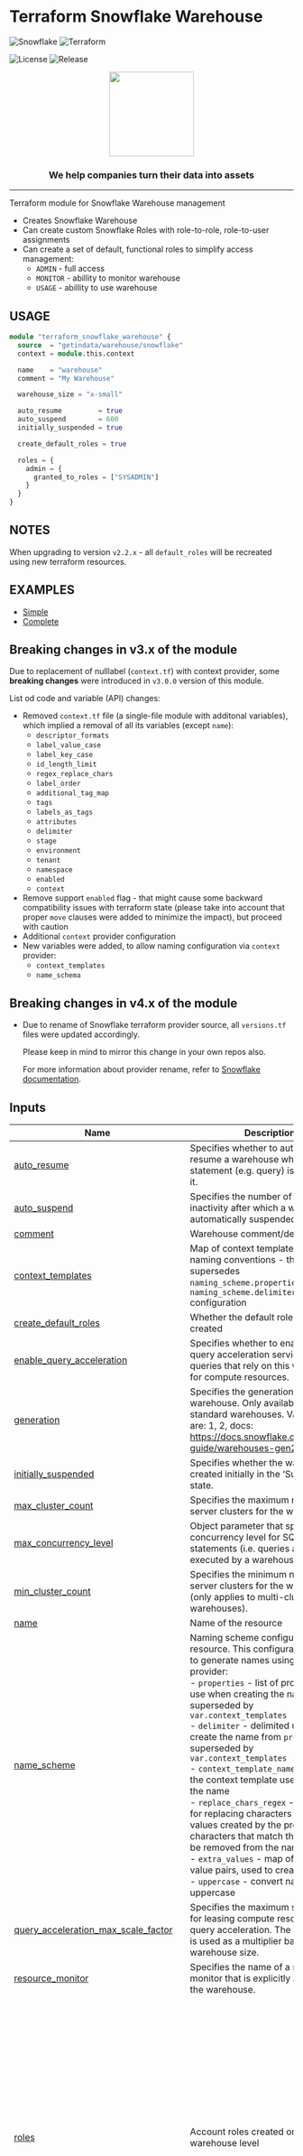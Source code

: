 # Terraform Snowflake Warehouse

<!--- Pick Cloud provider Badge -->
<!---![Azure](https://img.shields.io/badge/azure-%230072C6.svg?style=for-the-badge&logo=microsoftazure&logoColor=white) -->
<!---![Google Cloud](https://img.shields.io/badge/GoogleCloud-%234285F4.svg?style=for-the-badge&logo=google-cloud&logoColor=white) -->
![Snowflake](https://img.shields.io/badge/-SNOWFLAKE-249edc?style=for-the-badge&logo=snowflake&logoColor=white)
![Terraform](https://img.shields.io/badge/terraform-%235835CC.svg?style=for-the-badge&logo=terraform&logoColor=white)

<!--- Replace repository name -->
![License](https://badgen.net/github/license/getindata/terraform-snowflake-warehouse/)
![Release](https://badgen.net/github/release/getindata/terraform-snowflake-warehouse/)

<p align="center">
  <img height="150" src="https://getindata.com/img/logo.svg">
  <h3 align="center">We help companies turn their data into assets</h3>
</p>

---

Terraform module for Snowflake Warehouse management

- Creates Snowflake Warehouse
- Can create custom Snowflake Roles with role-to-role, role-to-user assignments
- Can create a set of default, functional roles to simplify access management:
  - `ADMIN` - full access
  - `MONITOR` - abillity to monitor warehouse
  - `USAGE` - abillity to use warehouse

## USAGE

```terraform
module "terraform_snowflake_warehouse" {
  source  = "getindata/warehouse/snowflake"
  context = module.this.context

  name    = "warehouse"
  comment = "My Warehouse"

  warehouse_size = "x-small"

  auto_resume         = true
  auto_suspend        = 600
  initially_suspended = true

  create_default_roles = true

  roles = {
    admin = {
      granted_to_roles = ["SYSADMIN"]
    }
  }
}

```

## NOTES

When upgrading to version `v2.2.x` - all `default_roles` will be recreated using new terraform resources.

## EXAMPLES

- [Simple](examples/simple)
- [Complete](examples/complete)

## Breaking changes in v3.x of the module

Due to replacement of nulllabel (`context.tf`) with context provider, some **breaking changes** were introduced in `v3.0.0` version of this module.

List od code and variable (API) changes:

- Removed `context.tf` file (a single-file module with additonal variables), which implied a removal of all its variables (except `name`):
  - `descriptor_formats`
  - `label_value_case`
  - `label_key_case`
  - `id_length_limit`
  - `regex_replace_chars`
  - `label_order`
  - `additional_tag_map`
  - `tags`
  - `labels_as_tags`
  - `attributes`
  - `delimiter`
  - `stage`
  - `environment`
  - `tenant`
  - `namespace`
  - `enabled`
  - `context`
- Remove support `enabled` flag - that might cause some backward compatibility issues with terraform state (please take into account that proper `move` clauses were added to minimize the impact), but proceed with caution
- Additional `context` provider configuration
- New variables were added, to allow naming configuration via `context` provider:
  - `context_templates`
  - `name_schema`

## Breaking changes in v4.x of the module

- Due to rename of Snowflake terraform provider source, all `versions.tf` files were updated accordingly.

  Please keep in mind to mirror this change in your own repos also.

  For more information about provider rename, refer to [Snowflake documentation](https://github.com/snowflakedb/terraform-provider-snowflake/blob/main/SNOWFLAKEDB_MIGRATION.md).

<!-- BEGIN_TF_DOCS -->




## Inputs

| Name | Description | Type | Default | Required |
|------|-------------|------|---------|:--------:|
| <a name="input_auto_resume"></a> [auto\_resume](#input\_auto\_resume) | Specifies whether to automatically resume a warehouse when a SQL statement (e.g. query) is submitted to it. | `bool` | `true` | no |
| <a name="input_auto_suspend"></a> [auto\_suspend](#input\_auto\_suspend) | Specifies the number of seconds of inactivity after which a warehouse is automatically suspended. | `number` | `null` | no |
| <a name="input_comment"></a> [comment](#input\_comment) | Warehouse comment/description. | `string` | `null` | no |
| <a name="input_context_templates"></a> [context\_templates](#input\_context\_templates) | Map of context templates used for naming conventions - this variable supersedes `naming_scheme.properties` and `naming_scheme.delimiter` configuration | `map(string)` | `{}` | no |
| <a name="input_create_default_roles"></a> [create\_default\_roles](#input\_create\_default\_roles) | Whether the default roles should be created | `bool` | `false` | no |
| <a name="input_enable_query_acceleration"></a> [enable\_query\_acceleration](#input\_enable\_query\_acceleration) | Specifies whether to enable the query acceleration service for queries that rely on this warehouse for compute resources. | `bool` | `true` | no |
| <a name="input_generation"></a> [generation](#input\_generation) | Specifies the generation for the warehouse. Only available for standard warehouses. Valid values are: 1, 2, docs: <https://docs.snowflake.com/en/user-guide/warehouses-gen2>. | `string` | `null` | no |
| <a name="input_initially_suspended"></a> [initially\_suspended](#input\_initially\_suspended) | Specifies whether the warehouse is created initially in the ‘Suspended’ state. | `bool` | `true` | no |
| <a name="input_max_cluster_count"></a> [max\_cluster\_count](#input\_max\_cluster\_count) | Specifies the maximum number of server clusters for the warehouse. | `number` | `1` | no |
| <a name="input_max_concurrency_level"></a> [max\_concurrency\_level](#input\_max\_concurrency\_level) | Object parameter that specifies the concurrency level for SQL statements (i.e. queries and DML) executed by a warehouse. | `number` | `null` | no |
| <a name="input_min_cluster_count"></a> [min\_cluster\_count](#input\_min\_cluster\_count) | Specifies the minimum number of server clusters for the warehouse (only applies to multi-cluster warehouses). | `number` | `1` | no |
| <a name="input_name"></a> [name](#input\_name) | Name of the resource | `string` | n/a | yes |
| <a name="input_name_scheme"></a> [name\_scheme](#input\_name\_scheme) | Naming scheme configuration for the resource. This configuration is used to generate names using context provider:<br/>    - `properties` - list of properties to use when creating the name - is superseded by `var.context_templates`<br/>    - `delimiter` - delimited used to create the name from `properties` - is superseded by `var.context_templates`<br/>    - `context_template_name` - name of the context template used to create the name<br/>    - `replace_chars_regex` - regex to use for replacing characters in property-values created by the provider - any characters that match the regex will be removed from the name<br/>    - `extra_values` - map of extra label-value pairs, used to create a name<br/>    - `uppercase` - convert name to uppercase | <pre>object({<br/>    properties            = optional(list(string), ["environment", "name"])<br/>    delimiter             = optional(string, "_")<br/>    context_template_name = optional(string, "snowflake-warehouse")<br/>    replace_chars_regex   = optional(string, "[^a-zA-Z0-9_]")<br/>    extra_values          = optional(map(string))<br/>    uppercase             = optional(bool, true)<br/>  })</pre> | `{}` | no |
| <a name="input_query_acceleration_max_scale_factor"></a> [query\_acceleration\_max\_scale\_factor](#input\_query\_acceleration\_max\_scale\_factor) | Specifies the maximum scale factor for leasing compute resources for query acceleration. The scale factor is used as a multiplier based on warehouse size. | `number` | `null` | no |
| <a name="input_resource_monitor"></a> [resource\_monitor](#input\_resource\_monitor) | Specifies the name of a resource monitor that is explicitly assigned to the warehouse. | `string` | `null` | no |
| <a name="input_roles"></a> [roles](#input\_roles) | Account roles created on the warehouse level | <pre>map(object({<br/>    name_scheme = optional(object({<br/>      properties            = optional(list(string))<br/>      delimiter             = optional(string)<br/>      context_template_name = optional(string)<br/>      replace_chars_regex   = optional(string)<br/>      extra_labels          = optional(map(string))<br/>      uppercase             = optional(bool)<br/>    }))<br/>    comment              = optional(string)<br/>    role_ownership_grant = optional(string)<br/>    granted_roles        = optional(list(string))<br/>    granted_to_roles     = optional(list(string))<br/>    granted_to_users     = optional(list(string))<br/>    warehouse_grants = optional(object({<br/>      all_privileges    = optional(bool)<br/>      with_grant_option = optional(bool, false)<br/>      privileges        = optional(list(string))<br/>    }))<br/>  }))</pre> | `{}` | no |
| <a name="input_scaling_policy"></a> [scaling\_policy](#input\_scaling\_policy) | Specifies the policy for automatically starting and shutting down clusters in a multi-cluster warehouse running in Auto-scale mode. Valid values are `STANDARD` and `ECONOMY`. | `string` | `null` | no |
| <a name="input_statement_queued_timeout_in_seconds"></a> [statement\_queued\_timeout\_in\_seconds](#input\_statement\_queued\_timeout\_in\_seconds) | Object parameter that specifies the time, in seconds, a SQL statement (query, DDL, DML, etc.) can be queued on a warehouse before it is canceled by the system. | `number` | `null` | no |
| <a name="input_statement_timeout_in_seconds"></a> [statement\_timeout\_in\_seconds](#input\_statement\_timeout\_in\_seconds) | Specifies the time, in seconds, after which a running SQL statement (query, DDL, DML, etc.) is canceled by the system | `number` | `null` | no |
| <a name="input_warehouse_size"></a> [warehouse\_size](#input\_warehouse\_size) | Specifies the size of the virtual warehouse. Possible values are: XSMALL, X-SMALL, SMALL, MEDIUM, LARGE, XLARGE, X-LARGE, XXLARGE, X2LARGE, 2X-LARGE, XXXLARGE, X3LARGE, 3X-LARGE, X4LARGE, 4X-LARGE, X5LARGE, 5X-LARGE, X6LARGE, 6X-LARGE. | `string` | `"X-Small"` | no |
| <a name="input_warehouse_type"></a> [warehouse\_type](#input\_warehouse\_type) | Specifies the type of the virtual warehouse. | `string` | `"STANDARD"` | no |

## Modules

| Name | Source | Version |
|------|--------|---------|
| <a name="module_roles_deep_merge"></a> [roles\_deep\_merge](#module\_roles\_deep\_merge) | Invicton-Labs/deepmerge/null | 0.1.5 |
| <a name="module_snowflake_custom_role"></a> [snowflake\_custom\_role](#module\_snowflake\_custom\_role) | getindata/role/snowflake | 4.0.0 |
| <a name="module_snowflake_default_role"></a> [snowflake\_default\_role](#module\_snowflake\_default\_role) | getindata/role/snowflake | 4.0.0 |

## Outputs

| Name | Description |
|------|-------------|
| <a name="output_roles"></a> [roles](#output\_roles) | Access roles created for warehouse |
| <a name="output_warehouse"></a> [warehouse](#output\_warehouse) | Details of the warehouse |

## Providers

| Name | Version |
|------|---------|
| <a name="provider_context"></a> [context](#provider\_context) | >=0.4.0 |
| <a name="provider_snowflake"></a> [snowflake](#provider\_snowflake) | >= 2.7 |

## Requirements

| Name | Version |
|------|---------|
| <a name="requirement_terraform"></a> [terraform](#requirement\_terraform) | >= 1.3 |
| <a name="requirement_context"></a> [context](#requirement\_context) | >=0.4.0 |
| <a name="requirement_snowflake"></a> [snowflake](#requirement\_snowflake) | >= 2.7 |

## Resources

| Name | Type |
|------|------|
| [snowflake_warehouse.this](https://registry.terraform.io/providers/snowflakedb/snowflake/latest/docs/resources/warehouse) | resource |
| [context_label.this](https://registry.terraform.io/providers/cloudposse/context/latest/docs/data-sources/label) | data source |
<!-- END_TF_DOCS -->

## CONTRIBUTING

Contributions are very welcomed!

Start by reviewing [contribution guide](CONTRIBUTING.md) and our [code of conduct](CODE_OF_CONDUCT.md). After that, start coding and ship your changes by creating a new PR.

## LICENSE

Apache 2 Licensed. See [LICENSE](LICENSE) for full details.

## AUTHORS

<!--- Replace repository name -->
<a href="https://github.com/getindata/REPO_NAME/graphs/contributors">
  <img src="https://contrib.rocks/image?repo=getindata/terraform-snowflake-warehouse" />
</a>

Made with [contrib.rocks](https://contrib.rocks).
